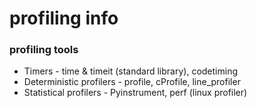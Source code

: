 # profiling info

### profiling tools
- Timers - time & timeit (standard library), codetiming
- Deterministic profilers - profile, cProfile, line_profiler
- Statistical profilers - Pyinstrument, perf (linux profiler)
